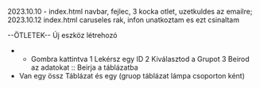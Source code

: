 2023.10.10 - index.html navbar, fejlec, 3 kocka otlet, uzetkuldes az emailre;
2023.10.12 index.html caruseles rak, infon unatkoztam es ezt csinaltam



--ÖTLETEK--
Új eszköz létrehozó
- + Gombra kattintva
 1 Lekérsz egy ID
 2 Kiválasztod a Grupot
 3 Beirod az adatokat
:: Beirja a táblázatba
- Van egy össz Táblázat és egy (gruop táblázat lámpa csoporton ként) 
